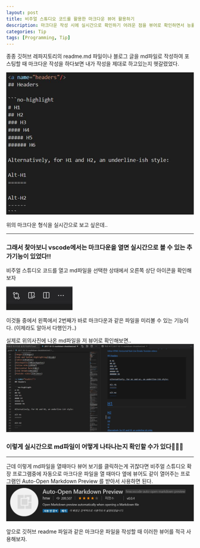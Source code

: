 ```yaml
---
layout: post
title: 비주얼 스튜디오 코드를 활용한 마크다운 뷰어 활용하기
description: 마크다운 작성 시에 실시간으로 확인하기 어려운 점을 뷰어로 확인하면서 능률을 올려보자.
categories: Tip
tags: [Programming, Tip]
---
```


종종 깃허브 레파지토리의 readme.md 파일이나 블로그 글을 md파일로 작성하여 포스팅할 때 마크다운 작성을 하다보면 내가 작성을 제대로 하고있는지 헷갈렸었다.

![capture](/assets/images/posts/2020-11-03/1.JPG)

위의 마크다운 형식을 실시간으로 보고 싶은데..

---

### 그래서 찾아보니 vscode에서는 마크다운을 열면 실시간으로 볼 수 있는 추가기능이 있었다!!

비주얼 스튜디오 코드를 열고 md파일을 선택한 상태에서 오른쪽 상단 아이콘을 확인해보자

![capture](/assets/images/posts/2020-11-03/2.JPG)

이것들 중에서 왼쪽에서 2번째가 바로 마크다운과 같은 파일을 미리볼 수 있는 기능이다. (이제라도 알아서 다행인가..)

실제로 위의사진에 나온 md파일을 저 뷰어로 확인해보면..
![capture](/assets/images/posts/2020-11-03/3.JPG)

### 이렇게 실시간으로 md파일이 어떻게 나타나는지 확인할 수가 있다🎉🎉🎉

---

근데 이렇게 md파일을 열때마다 뷰어 보기를 클릭하는게 귀찮다면
비주얼 스튜디오 확장 프로그램중에 자동으로 마크다운 파일을 열 때마다 옆에 뷰어도 같이 열어주는 프로그램인 Auto-Open Markdown Preview 를 받아서 사용하면 된다.
![capture](/assets/images/posts/2020-11-03/4.JPG)

앞으로 깃허브 readme 파일과 같은 마크다운 파일을 작성할 때 이러한 뷰어를 적극 사용해보자.
